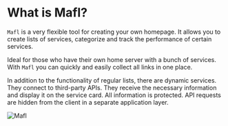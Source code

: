 # What is Mafl?

`Mafl` is a very flexible tool for creating your own homepage.
It allows you to create lists of services, categorize and track the performance of certain services.

Ideal for those who have their own home server with a bunch of services.
With `Mafl` you can quickly and easily collect all links in one place.

In addition to the functionality of regular lists, there are dynamic services. They connect to third-party APIs.
They receive the necessary information and display it on the service card. All information is protected.
API requests are hidden from the client in a separate application layer.

![Mafl](../../public/cover.png)
